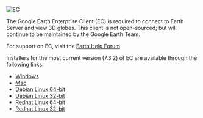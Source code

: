 ![EC](https://drive.google.com/a/google.com/uc?export=view&id=0B9uYVWZiNAG0WVA2M1Q5SkxLc1E)

The Google Earth Enterprise Client (EC) is required to connect to Earth Server and view 3D globes.  This client is not open-sourced; but will continue to be maintained by the Google Earth Team.  

For support on EC, visit the [Earth Help Forum](https://productforums.google.com/forum/#!categories/maps/google-earth).

Installers for the most current version (7.3.2) of EC are available through the following links:
* [Windows](https://dl.google.com/dl/earth/client/advanced/current/googleearthecwin.exe)
* [Mac](https://dl.google.com/dl/earth/client/advanced/current/googleearthecmacnoupdate-intel.dmg)
* [Debian Linux 64-bit](https://dl.google.com/dl/earth/client/current/google-earth-ec-stable_current_amd64.deb)
* [Debian Linux 32-bit](https://dl.google.com/dl/earth/client/current/google-earth-ec-stable_current_i386.deb)
* [Redhat Linux 64-bit](https://dl.google.com/dl/earth/client/current/google-earth-ec-stable-current.x86_64.rpm)
* [Redhat Linux 32-bit](https://dl.google.com/dl/earth/client/current/google-earth-ec-stable-current.i386.rpm)
